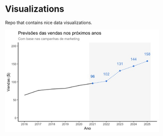 # Visualizations
Repo that contains nice data visualizations.

![](Visualizations/visualization-01.jpeg)
